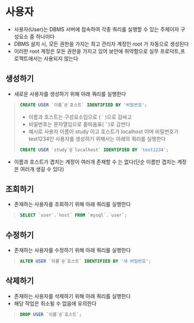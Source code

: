 # 사용자
* 사용자(User)는 DBMS 서버에 접속하여 각종 쿼리를 실행할 수 있는 주체이자 구성요소 중 하나이다
* DBMS 설치 시, 모든 권한을 가지는 최고 관리자 계정인 root 가 자동으로 생성된다
* 이러한 root 계정은 모든 권한을 가지고 있어 보안에 취약함으로 실무 프로덕트,프로젝트에서는 사용되지 않는다
## 생성하기
* 새로운 사용자를 생성하기 위해 아래 쿼리를 실행한다
>```sql
>CREATE USER `이름`@`호스트` IDENTIFIED BY '비밀번호';
>```
>* 이름과 호스트는 구성요소임으로 ( ` )으로 감싸고
>* 비밀번호는 문자열임으로 홑따옴표( ' )로 감싼다
>* 예시로 사용자 이름이 study 이고 호스트가 localhost 이며 비밀번호가 test1234인 사용자를 생성하기 위해서는 아래의 쿼리를 실행한다
>```sql
>CREATE USER `study`@`localhost` IDENTIFIED BY 'test1234';
>```
* 이름과 호스트가 겹치는 계정이 여러개 존재할 수 는 없다(단순 이름만 겹치는 계정은 여러개 생길 수 있다)
## 조회하기
* 존재하는 사용자를 조회하기 위해 아래 쿼리를 실행한다
>```sql
>SELECT `user`.`host` FROM `mysql`.`user`;
>```
## 수정하기
* 존재하는 사용자를 수정하기 위해 아래 쿼리를 실행한다
>```sql
>ALTER USER `이름`@`호스트` IDENTIFIED BY '새 비밀번호';
>```
## 삭제하기
* 존재하는 사용자를 삭제하기 위해 아래 쿼리를 실행한다
* 해당 작업은 취소될 수 없음에 유의한다
> ```sql
> DROP USER `이름`@`호스트`;
> ```
